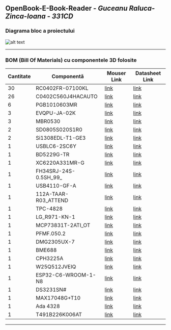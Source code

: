 ## OpenBook-E-Book-Reader - _Guceanu Raluca-Zinca-Ioana - 331CD_

### Diagrama bloc a proiectului

![alt text](tsc_diagrama.png)

---

### BOM (Bill Of Materials) cu componentele 3D folosite

| Cantitate | Componentă               | Mouser Link | Datasheet Link |
|-----|--------------------------|-------------|----------------|
| 30  | RC0402FR-07100KL        | [link](https://ro.mouser.com/ProductDetail/YAGEO/RC0402FR-07100KL?qs=mnq%2FyloZIXzTlUn7JAHSWg%3D%3D)    | [link](https://ro.mouser.com/datasheet/2/447/YAGEO_PYu_RC_Group_51_RoHS_L_12-3313492.pdf)       |
| 26  | C0402C560J4HACAUTO      | [link](https://ro.mouser.com/ProductDetail/KEMET/C0402C560J4HACAUTO?qs=j%252B1pi9TdxUae00jFMoJVSQ%3D%3D)    | [link](https://ro.mouser.com/datasheet/2/447/KEM_C1007_X8R_ULTRA_150C_SMD-3316375.pdf)       |
| 6   | PGB1010603MR            | [link](https://ro.mouser.com/ProductDetail/Littelfuse/PGB1010603MR?qs=gu7KAQ731URLg4GSnNNN7Q%3D%3D)    | [link](https://www.littelfuse.com/assetdocs/pulseguard-esd-suppressors-pgb1-datasheet?assetguid=8a337998-d54d-466b-be4e-dc5bcd1f9321)       |
| 3   | EVQPU-JA-02K            | [link](https://ro.mouser.com/ProductDetail/Panasonic/EVQ-PUJ02K?qs=Pa1bP%252BeMzadWe338tXJdGA%3D%3D&utm_id=6470900573&utm_source=google&utm_medium=cpc&utm_marketing_tactic=emeacorp&gad_source=1&gclid=Cj0KCQjwhr6_BhD4ARIsAH1YdjDojUOy3z-znw0CDIjpGvdt6bcYKm_o6AbZvCk-vG340hQQp_eIiz0aAl0iEALw_wcB)    | [link](https://4donline.ihs.com/images/VipMasterIC/IC/PANA/PANA-S-A0003211477/PANA-S-A0004028532-1.pdf?hkey=CECEF36DEECDED6468708AAF2E19C0C6)       |
| 3   | MBR0530                 | [link](https://ro.mouser.com/ProductDetail/onsemi/MBR0530T3G?qs=3JMERSakebpEmdUS6GetdQ%3D%3D)    | [link](https://www.onsemi.com/PowerSolutions/product.do?id=MBR0530T3G)       |
| 2   | SD0805S020S1R0          | [link](https://ro.mouser.com/ProductDetail/KYOCERA-AVX/SD0805S020S1R0?qs=jCA%252BPfw4LHbpkAoSnwrdjw%3D%3D)    | [link](https://ro.mouser.com/datasheet/2/40/schottky-3165252.pdf)       |
| 2   | Si1308EDL-T1-GE3        | [link](https://ro.mouser.com/ProductDetail/Vishay-Semiconductors/SI1308EDL-T1-GE3?qs=bX1%252BNvsK%2FBramh9tgpOaEw%3D%3D)    | [link](https://www.vishay.com/doc?63399)       |
| 1   | USBLC6-2SC6Y            | [link](https://ro.mouser.com/ProductDetail/STMicroelectronics/USBLC6-2SC6Y?qs=gNDSiZmRJS%2FOgDexvXkdow%3D%3D)    | [link](https://ro.mouser.com/datasheet/2/389/usblc6_2sc6y-1852505.pdf)       |
| 1   | BD5229G-TR              | [link](https://ro.mouser.com/ProductDetail/ROHM-Semiconductor/BD5229G-TR?qs=4kLU8WoGk0vvnhrrYwdszw%3D%3D)    | [link](https://fscdn.rohm.com/en/products/databook/datasheet/ic/power/voltage_detector/bd52xxg-e.pdf)       |
| 1   | XC6220A331MR-G          | [link](https://ro.mouser.com/ProductDetail/Torex-Semiconductor/XC6220A331MR-G?qs=AsjdqWjXhJ8ZSWznL1J0gg%3D%3D)    | [link](https://ro.mouser.com/datasheet/2/760/xc6220-3371556.pdf)       |
| 1   | FH34SRJ-24S-0.5SH_99_   | [link](https://ro.mouser.com/ProductDetail/Hirose-Connector/FH34SRJ-24S-0.5SH99?qs=vcbW%252B4%252BSTIpKBl5ap9J8Fw%3D%3D)    | [link](https://ro.mouser.com/datasheet/2/185/FH34SRJ_24S_0_5SH_99__CL0580_1255_6_99_2DDrawing_0-1615044.pdf)       |
| 1   | USB4110-GF-A            | [link](https://ro.mouser.com/ProductDetail/GCT/USB4110-GF-A?qs=KUoIvG%2F9IlYiZvIXQjyJeA%3D%3D)    | [link](https://ro.mouser.com/datasheet/2/837/GCT_USB4110_Product_Drawing___20k_cycles-3455479.pdf)       |
| 1   | 112A-TAAR-R03_ATTEND    | [link](https://www.digikey.ro/ro/products/detail/attend-technology/112A-TAAR-R03/17633923)    | [link](https://www.attend.com.tw/data/download/file/112A-TAAR-R03_Spec.pdf)       |
| 1   | TPC-4828                | [link](https://ro.mouser.com/ProductDetail/Wurth-Elektronik/744065151?qs=PGXP4M47uW53TYf%2FkIVaSQ%3D%3D)    | [link](https://www.we-online.com/components/products/datasheet/744065151.pdf)       |
| 1   | LG_R971-KN-1            | [link](https://ro.mouser.com/ProductDetail/ams-OSRAM/LG-R971-KN-1?qs=LsPilcdHE7EX1EB7GCLHxg%3D%3D)    | [link](https://ro.mouser.com/datasheet/2/588/prd_pim_datasheet_2191277_EN_pdf-3419125.pdf)       |
| 1   | MCP73831T-2ATI_OT       | [link](https://ro.mouser.com/ProductDetail/Microchip-Technology/MCP73831T-2ATI-OT?qs=yUQqVecv4qsZbioEUu%252B83g%3D%3D)    | [link](https://ro.mouser.com/datasheet/2/268/MCP73831_Family_Data_Sheet_DS20001984H-3441711.pdf)       |
| 1   | PFMF.050.2              | [link](https://ro.mouser.com/ProductDetail/Schurter/PFMF.050.2?qs=1auRipcfynCums5v1iucSA%3D%3D)    | [link](https://ro.mouser.com/datasheet/2/358/typ_PFMF-1275918.pdf)       |
| 1   | DMG2305UX-7             | [link](https://ro.mouser.com/ProductDetail/Diodes-Incorporated/DMG2305UX-7?qs=L1DZKBg7t5F%2FNBHrjfxC%252Bg%3D%3D)    | [link](https://www.diodes.com/assets/Datasheets/DMG2305UX.pdf)       |
| 1   | BME688                  | [link](https://ro.mouser.com/ProductDetail/Bosch-Sensortec/BME688?qs=IS%252B4QmGtzzqQoVDscqwx3A%3D%3D)    | [link](https://ro.mouser.com/datasheet/2/783/bst_bme688_fl000-2307034.pdf)       |
| 1   | CPH3225A                | [link](https://ro.mouser.com/ProductDetail/Seiko-Semiconductors/CPH3225A?qs=3etwrb1wR%252BhUOph6lAO7eg%3D%3D)    | [link](https://ro.mouser.com/datasheet/2/360/Seiko_Instruments_MicroBattery_E_20230330_2024Jan_-3561061.pdf)       |
| 1   | W25Q512JVEIQ            | [link](https://ro.mouser.com/ProductDetail/Winbond/W25Q512JVEIQ?qs=l7cgNqFNU1jw6svr3at6tA%3D%3D)    | [link](https://ro.mouser.com/datasheet/2/949/Winbond_W25Q512JV_Datasheet-3240039.pdf)       |
| 1   | ESP32-C6-WROOM-1-N8     | [link](https://ro.mouser.com/ProductDetail/Espressif-Systems/ESP32-C6-WROOM-1-N8?qs=8Wlm6%252BaMh8ST02Gmwp74cw%3D%3D)    | [link](https://ro.mouser.com/datasheet/2/891/Espressif_ESP32_C6_WROOM_1__Datasheet_V0_1_PRELIMI-3239987.pdf)       |
| 1   | DS3231SN#               | [link](https://ro.mouser.com/ProductDetail/Analog-Devices-Maxim-Integrated/DS3231SN?qs=1eQvB6Dk1vhUlr8%2FOrV0Fw%3D%3D)    | [link](https://ro.mouser.com/datasheet/2/609/DS3231-3421123.pdf)       |
| 1   | MAX17048G+T10           | [link](https://ro.mouser.com/ProductDetail/Analog-Devices-Maxim-Integrated/MAX17048G%2bT10?qs=D7PJwyCwLAoGnnn8jEPRBQ%3D%3D)    | [link](https://ro.mouser.com/datasheet/2/609/MAX17048_MAX17049-3469099.pdf)       |
| 1   | Ada 4328                | [link](https://ro.mouser.com/ProductDetail/Adafruit/4328?qs=wnTfsH77Xs6Ypm3wH0xoXg%3D%3D)    | [link](https://www.snapeda.com/parts/4328/Adafruit/view-part/?ref=mouser)       |
| 1   | T491B226K006AT          | [link](https://ro.mouser.com/ProductDetail/KEMET/T491B226K006AT?qs=jcsBHvPDQt8yMdJgz62biA%3D%3D)    | [link](https://ro.mouser.com/datasheet/2/447/KEM_T2005_T491-3316937.pdf)       |

---
